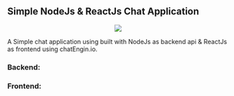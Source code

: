 ## Simple NodeJs & ReactJs Chat Application
<p align="center">
  <a href="https://skillicons.dev">
    <img src="https://skillicons.dev/icons?i=js,html,nodejs,react,git" />
  </a>
</p>

A Simple chat application using built with NodeJs as backend api & ReactJs as frontend using chatEngin.io.


### Backend:

### Frontend:

